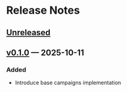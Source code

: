 # Release Notes

## [Unreleased](https://github.com/fundrik/core/compare/v0.1.0...main)

## [v0.1.0](https://github.com/fundrik/core/commits/v0.1.0) — 2025-10-11

### Added
* Introduce base campaigns implementation
